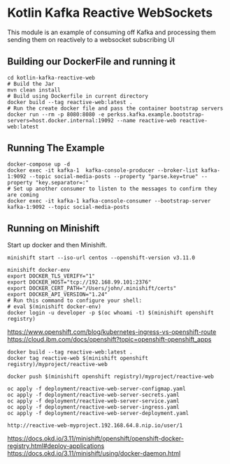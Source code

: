# Kotlin Kafka Reactive WebSockets
This module is an example of consuming off Kafka and processing them 
sending them on reactively to a websocket subscribing UI

## Building our DockerFile and running it
```shell script
cd kotlin-kafka-reactive-web
# Build the Jar
mvn clean install
# Build using Dockerfile in current directory
docker build --tag reactive-web:latest .
# Run the create docker file and pass the container bootstrap servers
docker run --rm -p 8080:8080 -e perkss.kafka.example.bootstrap-servers=host.docker.internal:19092 --name reactive-web reactive-web:latest
```

## Running The Example
```shell script
docker-compose up -d
docker exec -it kafka-1  kafka-console-producer --broker-list kafka-1:9092 --topic social-media-posts --property "parse.key=true" --property "key.separator=:"
# Set up another consumer to listen to the messages to confirm they are coming
docker exec -it kafka-1 kafka-console-consumer --bootstrap-server kafka-1:9092 --topic social-media-posts
```


## Running on Minishift

Start up docker and then Minishift.

```shell script
minishift start --iso-url centos --openshift-version v3.11.0
```

```
minishift docker-env
export DOCKER_TLS_VERIFY="1"
export DOCKER_HOST="tcp://192.168.99.101:2376"
export DOCKER_CERT_PATH="/Users/john/.minishift/certs"
export DOCKER_API_VERSION="1.24"
# Run this command to configure your shell:
# eval $(minishift docker-env)
docker login -u developer -p $(oc whoami -t) $(minishift openshift registry)
```
https://www.openshift.com/blog/kubernetes-ingress-vs-openshift-route
https://cloud.ibm.com/docs/openshift?topic=openshift-openshift_apps

```shell script
docker build --tag reactive-web:latest .
docker tag reactive-web $(minishift openshift registry)/myproject/reactive-web
```

```shell script
docker push $(minishift openshift registry)/myproject/reactive-web
```

```shell script
oc apply -f deployment/reactive-web-server-configmap.yaml
oc apply -f deployment/reactive-web-server-secrets.yaml
oc apply -f deployment/reactive-web-server-service.yaml
oc apply -f deployment/reactive-web-server-ingress.yaml
oc apply -f deployment/reactive-web-server-deployment.yaml
```

```shell script
http://reactive-web-myproject.192.168.64.8.nip.io/user/1
```

https://docs.okd.io/3.11/minishift/openshift/openshift-docker-registry.html#deploy-applications
https://docs.okd.io/3.11/minishift/using/docker-daemon.html





